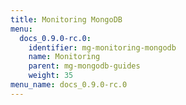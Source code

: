 ```yaml
---
title: Monitoring MongoDB
menu:
  docs_0.9.0-rc.0:
    identifier: mg-monitoring-mongodb
    name: Monitoring
    parent: mg-mongodb-guides
    weight: 35
menu_name: docs_0.9.0-rc.0
---
```

